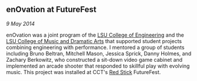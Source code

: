 ## enOvation at FutureFest

*9 May 2014*

enOvation was a joint program of the [LSU College of Engineering](http://www.eng.lsu.edu/) and the [LSU College of Music and Dramatic Arts](http://www.cmda.lsu.edu/) that supported student projects combining engineering with performance. I mentored a group of students including Bruno Beltran, Mitchell Mason, Jessica Sprick, Danny Holmes, and Zachary Berkowitz, who constructed a sit-down video game cabinet and implemented an arcade shooter that responded to skillful play with evolving music. This project was installed at CCT's [Red Stick](https://redstickfestival.org/) FutureFest.
